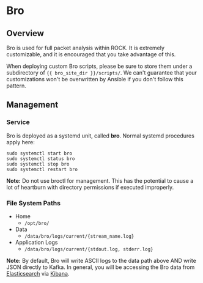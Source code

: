 # Bro

## Overview
Bro is used for full packet analysis within ROCK. It is extremely customizable, and it is encouraged that you take advantage of this.

When deploying custom Bro scripts, please be sure to store them under a subdirectory of `{{ bro_site_dir }}/scripts/`. We can't guarantee that your customizations won't be overwritten by Ansible if you don't follow this pattern.

## Management

### Service
Bro is deployed as a systemd unit, called **bro**. Normal systemd procedures apply here:

```
sudo systemctl start bro
sudo systemctl status bro
sudo systemctl stop bro
sudo systemctl restart bro
```

**Note:** Do not use broctl for management. This has the potential to cause a lot of heartburn with directory permissions if executed improperly.

### File System Paths

* Home
  * `/opt/bro/`
* Data
  * `/data/bro/logs/current/{stream_name.log}`
* Application Logs
  * `/data/bro/logs/current/{stdout.log, stderr.log}`

**Note:** By default, Bro will write ASCII logs to the data path above AND write JSON directly to Kafka. In general, you will be accessing the Bro data from [Elasticsearch](elasticsearch.md) via [Kibana](kibana.md).
